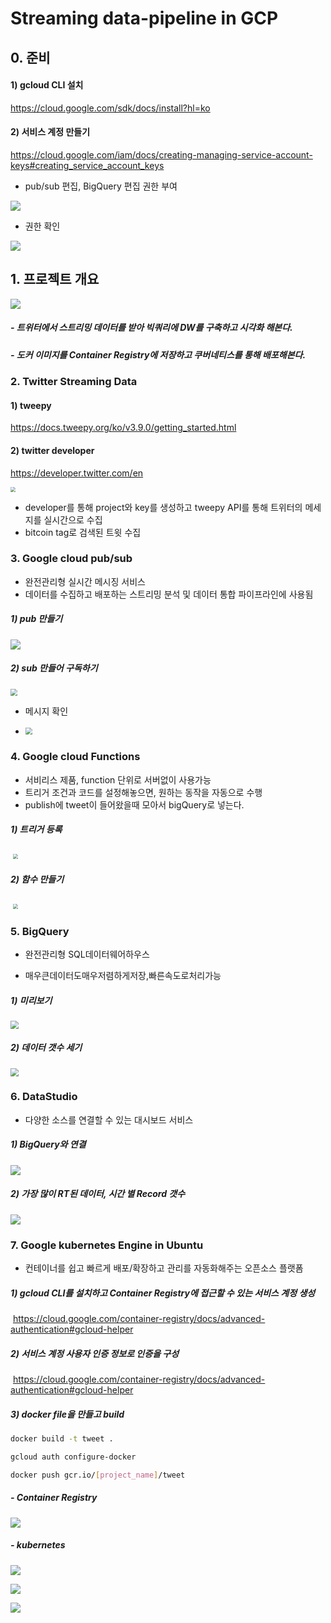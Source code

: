 # Streaming data-pipeline in GCP

## 0. 준비

#### 1) gcloud CLI 설치

https://cloud.google.com/sdk/docs/install?hl=ko

#### 2) 서비스 계정 만들기

https://cloud.google.com/iam/docs/creating-managing-service-account-keys#creating_service_account_keys

- pub/sub 편집, BigQuery 편집 권한 부여

![](./images/ser-1.png)



- 권한 확인

![](./images/ser-2.png)





## 1. 프로젝트 개요

![](./images/개요.png) 

##### - 트위터에서 스트리밍 데이터를 받아 빅쿼리에 DW를 구축하고 시각화 해본다.

##### - 도커 이미지를 Container Registry에 저장하고 쿠버네티스를 통해 배포해본다.



### 2. Twitter Streaming Data

#### 1) tweepy

https://docs.tweepy.org/ko/v3.9.0/getting_started.html

#### 2) twitter developer

https://developer.twitter.com/en

<img src="./images/apikey.png" style="zoom:50%;" /> 



- developer를 통해 project와 key를 생성하고 tweepy API를 통해 트위터의 메세지를 실시간으로 수집
- bitcoin tag로 검색된 트윗 수집



### 3. Google cloud pub/sub

- 완전관리형 실시간 메시징 서비스
- 데이터를 수집하고 배포하는 스트리밍 분석 및 데이터 통합 파이프라인에 사용됨

##### 1) pub 만들기

![](./images/pub-1.png)

##### 2) sub 만들어 구독하기



<img src="./images/sub-1.png" style="zoom:67%;" /> 



- 메시지 확인 

- <img src="./images/sub-2.png" style="zoom:67%;" /> 

   

### 4. Google cloud Functions

- 서비리스 제품, function 단위로 서버없이 사용가능
- 트리거 조건과 코드를 설정해놓으면, 원하는 동작을 자동으로 수행
- publish에 tweet이 들어왔을때 모아서 bigQuery로 넣는다.

##### 1) 트리거 등록

​	<img src="./images/cf-1.png" style="zoom:50%;" />



##### 2) 함수 만들기

​	<img src="./images/cf-2.png" style="zoom:50%;" />





### 5. BigQuery 

- 완전관리형 SQL데이터웨어하우스 

- 매우큰데이터도매우저렴하게저장,빠른속도로처리가능

##### 1) 미리보기

<img src="./images/big-1.png" style="zoom:80%;" />

##### 2) 데이터 갯수 세기

<img src="./images/big-2.png" style="zoom:80%;" />

### 6. DataStudio

- 다양한 소스를 연결할 수 있는 대시보드 서비스

##### 1) BigQuery와 연결

![](./images/datastudio-1.png)

##### 2) 가장 많이 RT된 데이터, 시간 별 Record 갯수

![](./images/datastudio-2.png)





### 7. Google kubernetes Engine in Ubuntu

-  컨테이너를 쉽고 빠르게 배포/확장하고 관리를 자동화해주는 오픈소스 플랫폼

##### 1) gcloud CLI를 설치하고 Container Registry에 접근할 수 있는 서비스 계정 생성

​	https://cloud.google.com/container-registry/docs/advanced-authentication#gcloud-helper

##### 2) 서비스 계정 사용자 인증 정보로 인증을 구성

​	https://cloud.google.com/container-registry/docs/advanced-authentication#gcloud-helper

##### 3) docker file을 만들고 build

```bash
docker build -t tweet .

gcloud auth configure-docker

docker push gcr.io/[project_name]/tweet
```



##### - Container Registry

![](./images/cr-1.png)

##### - kubernetes 

![](./images/ku-1.png)

![](./images/ku-2.png)

![](./images/ku-3.png)





